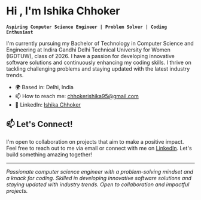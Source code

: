 # Hi , I'm Ishika Chhoker

**`Aspiring Computer Science Engineer | Problem Solver | Coding Enthusiast`**

I'm currently pursuing my Bachelor of Technology in Computer Science and Engineering at Indira Gandhi Delhi Technical University for Women (IGDTUW), class of 2026. I have a passion for developing innovative software solutions and continuously enhancing my coding skills. I thrive on tackling challenging problems and staying updated with the latest industry trends.

- 🌍 Based in: Delhi, India  
- 📫 How to reach me: chhokerishika95@gmail.com  
- 💼 LinkedIn: [Ishika Chhoker](https://www.linkedin.com/in/ishika-chhoker-4892b82b1)  

## 📫 Let's Connect!  

I'm open to collaboration on projects that aim to make a positive impact. Feel free to reach out to me via email or connect with me on [LinkedIn](https://www.linkedin.com/in/ishika-chhoker-4892b82b1). Let's build something amazing together!  

---

*Passionate computer science engineer with a problem-solving mindset and a knack for coding. Skilled in developing innovative software solutions and staying updated with industry trends. Open to collaboration and impactful projects.*  

